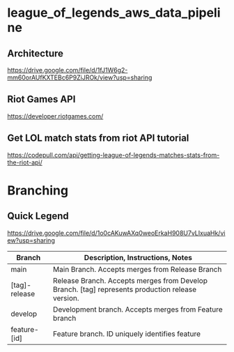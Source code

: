 # league_of_legends_aws_data_pipeline

## Architecture
<!-- https://app.diagrams.net/#G1fJ1W6g2-mm60orAUfKXTEBc6P9ZiJROk -->
https://drive.google.com/file/d/1fJ1W6g2-mm60orAUfKXTEBc6P9ZiJROk/view?usp=sharing

## Riot Games API
https://developer.riotgames.com/

## Get LOL match stats from riot API tutorial
https://codepull.com/api/getting-league-of-legends-matches-stats-from-the-riot-api/


# Branching
## Quick Legend

<!-- https://app.diagrams.net/#G1o0cAKuwAXq0weoErkaH908U7vLIxuaHk -->
https://drive.google.com/file/d/1o0cAKuwAXq0weoErkaH908U7vLIxuaHk/view?usp=sharing

<table>
  <thead>
    <tr>
      <th>Branch</th>
      <th>Description, Instructions, Notes</th>
    </tr>
  </thead>
  <tbody>
    <tr>
      <td>main</td>
      <td>Main Branch. Accepts merges from Release Branch</td>
    </tr>
    <tr>
      <td>[tag]-release</td>
      <td>Release Branch. Accepts merges from Develop Branch. [tag] represents production release version.</td>
    </tr>
    <tr>
      <td>develop</td>
      <td>Development branch. Accepts merges from Feature branch</td>
    </tr>
    <tr>
      <td>feature-[id]</td>
      <td>Feature branch. ID uniquely identifies feature</td>
    </tr>
  </tbody>
</table>